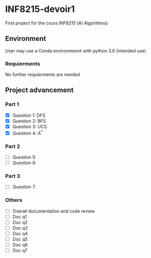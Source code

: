 # INF8215-devoir1
First project for the cours INF8215 (AI Algorithms)

## Environment
User may use a Conda environmennt with python 3.8 (intended use)
### Requierments
No further requierments are needed

## Project advancement
### Part 1
- [x] Question 1: DFS
- [x] Question 2: BFS
- [x] Question 3: UCS
- [x] Question 4: $A^*$
### Part 2
- [ ] Question 5:
- [ ] Question 6:
### Part 3
- [ ] Question 7:
### Others
- [ ] Overall documentation and code review
- [ ] Doc q1
- [ ] Doc q2
- [ ] Doc q3
- [ ] Doc q4
- [ ] Doc q5
- [ ] Doc q6
- [ ] Doc q7
